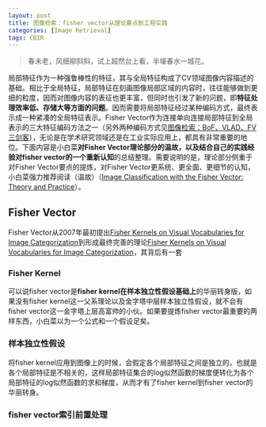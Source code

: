 ```yaml
---
layout: post
title: 图像检索：fisher vector从理论要点到工程实践
categories: [Image Retrieval]
tags: CBIR
---
```


> 春未老，风细柳斜斜，试上超然台上看，半壕春水一城花。

局部特征作为一种强鲁棒性的特征，其与全局特征构成了CV领域图像内容描述的基础。相比于全局特征，局部特征在刻画图像局部区域的内容时，往往能够做到更细的粒度，因而对图像内容的表征也更丰富，但同时也引发了新的问题，即**特征处理效率低、存储大等方面的问题**。因而需要将局部特征经过某种编码方式，最终表示成一种紧凑的全局特征表示。Fisher Vector作为连接单向连接局部特征到全局表示的三大特征编码方法之一（另外两种编码方式见[图像检索：BoF、VLAD、FV三剑客](http://yongyuan.name/blog/CBIR-BoF-VLAD-FV.html)），无论是在学术研究领域还是在工业实际应用上，都具有非常重要的地位。下面内容是小白菜**对Fisher Vector理论部分的温故，以及结合自己的实践经验对fisher vector的一个重新认知**的总结整理。需要说明的是，理论部分侧重于对Fisher Vector要点的提炼，对Fisher Vector更系统、更全面、更细节的认知，小白菜强力推荐阅读（温故）（[Image Classification with the Fisher Vector: Theory and Practice]()）。

## Fisher Vector

Fisher Vector从2007年最初提出[Fisher Kernels on Visual Vocabularies for Image Categorization]()到形成最终完善的理论[Fisher Kernels on Visual Vocabularies for Image Categorization]()，其背后有一套

### Fisher Kernel

可以说fisher vector是**fisher kernel在样本独立性假设基础上**的华丽转身版，如果没有fisher kernel这一父系理论以及金字塔中层样本独立性假设，就不会有fisher vector这一金字塔上层高富帅的小伙。如果要提炼fisher vector最重要的两样东西，小白菜以为一个公式和一个假设足矣。

### 样本独立性假设

将fisher kernel应用到图像上的时候，会假定各个局部特征之间是独立的，也就是各个局部特征是不相关的，这样局部特征集合的log似然函数的梯度便转化为各个局部特征的log似然函数的求和梯度，从而才有了fisher kernel到fisher vector的华丽转身。

### fisher vector索引前置处理
